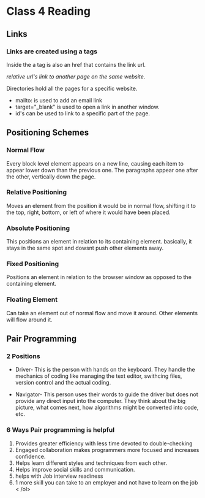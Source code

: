 # Class 4 Reading

## Links

### Links are created using a tags

Inside the a tag is also an href that contains the link url.

*relative url's link to another page on the same website.*

Directories hold all the pages for a specific website.

* mailto: is used to add an email link
* target="_blank" is used to open a link in another window.
* id's can be used to link to a specific part of the page.

## Positioning Schemes

### Normal Flow

Every block level element appears on a new line, causing each item to appear lower down than the previous one. The paragraphs appear one after the other, vertically down the page.

### Relative Positioning

Moves an element from the position it would be in normal flow, shifting it to the top, right, bottom, or left of where it would have been placed.

### Absolute Positioning

This positions an element in relation to its containing element. basically, it stays in the same spot and dowsnt push other elements away.

### Fixed Positioning

Positions an element in relation to the browser window as opposed to the containing element.

### Floating Element

Can take an element out of normal flow and move it around. Other elements will flow around it.

## Pair Programming

### 2 Positions

* Driver- This is the person with hands on the keyboard. They handle the mechanics of coding like managing the text editor, swithcing files, version control and the actual coding.

* Navigator- This person uses their words to guide the driver but does not provide any direct input into the computer. They think about the big picture, what comes next, how algorithms might be converted into code, etc.

### 6 Ways Pair programming is helpful

<ol>
  <li>Provides greater efficiency with less time devoted to double-checking</li>
  <li>Engaged collaboration makes programmers more focused and increases confidence.
  <li>Helps learn different styles and techniques from each other.</li>
  <li>Helps improve social skills and communication.</li>
  <li>helps with Job interview readiness</li>
  <li>1 more skill you can take to an employer and not have to learn on the job</li><
  /ol>

